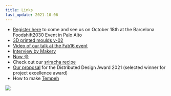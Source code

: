```yaml
---
title: Links
last_update: 2021-10-06
---
```


- [Register here](https://foodshift2030.eu/event/barcelona-showcase/) to come and see us on October 18th at the Barcelona Foodshift2030 Event in Palo Alto
- [3D printed moulds v-02](3D-printed-moulds-v-02.html)
- [Video of our talk at the Fab16 event](https://www.youtube.com/watch?v=fuh9ZzpxUQI)
- [Interview by Makery](https://www.makery.info/en/2021/09/11/english-domingo-club-wed-like-to-share-fabrication-recipes-like-we-share-food-recipes/)
- [Now ☼](now.html)
- Check out our [sriracha recipe](sriracha.html)
- [Our proposal](https://distributeddesign.eu/awards/entries/domingo-club-incubator/) for the Distributed Design Award 2021 (selected winner for project excellence award)
- How to make [Tempeh](soy-tempeh.html)

![](grains.png)
